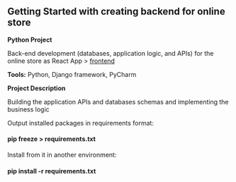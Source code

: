 ## Getting Started with creating backend for online store

**Python Project**

Back-end development (databases, application logic, and APIs) for the online store as React App > 
[frontend](https://github.com/6048566/pasv-online-store-front)


**Tools:** 
Python, Django framework, PyCharm 


**Project Description**

Building the application APIs and databases schemas and implementing the business logic

Output installed packages in requirements format:   
#### pip freeze > requirements.txt 

Install from it in another environment:  
#### pip install -r requirements.txt
